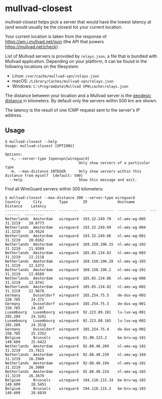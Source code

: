 # mullvad-closest

*mullvad-closest* helps pick a server that would have the lowest latency at (and would usually be the closest to) your
current location.

Your current location is taken from the response of https://am.i.mullvad.net/json (the API that powers
https://mullvad.net/check).

List of Mullvad servers is provided by `relays.json`, a file that is bundled with Mullvad application. Depending on your
platform, it can be found in the following locations on the filesystem:

- Linux: `/var/cache/mullvad-vpn/relays.json`
- macOS: `/Library/Caches/mullvad-vpn/relays.json`
- Windows: `C:\ProgramData\Mullvad VPN\cache\relays.json`

The distance between your location and a Mullvad server is the [geodesic
distance](https://en.wikipedia.org/wiki/Geodesics_on_an_ellipsoid) in kilometers. By default only the servers within 500
km are shown.

The latency is the result of one ICMP request sent to the server's IP address.

## Usage
```
$ mullvad-closest --help
Usage: mullvad-closest [OPTIONS]

Options:
  -s, --server-type [openvpn|wireguard]
                                  Only show servers of a particular type
  -m, --max-distance INTEGER      Only show servers within this distance from myself  [default: 500]
  --help                          Show this message and exit.
```

Find all WireGuard servers within 300 kilometers:

```
$ mullvad-closest --max-distance 300 --server-type wireguard
Country      City        Type       IP              Hostname         Distance    Latency
-----------  ----------  ---------  --------------  -------------  ----------  ---------
Netherlands  Amsterdam   wireguard  193.32.249.70   nl-ams-wg-005     31.3219    18.8773
Netherlands  Amsterdam   wireguard  193.32.249.69   nl-ams-wg-004     31.3219    18.9524
Netherlands  Amsterdam   wireguard  193.32.249.66   nl-ams-wg-001     31.3219    20.0162
Netherlands  Amsterdam   wireguard  169.150.196.15  nl-ams-wg-202     31.3219    21.9269
Netherlands  Amsterdam   wireguard  185.65.134.83   nl-ams-wg-003     31.3219    22.2118
Netherlands  Amsterdam   wireguard  169.150.196.28  nl-ams-wg-203     31.3219    22.5372
Netherlands  Amsterdam   wireguard  169.150.196.2   nl-ams-wg-201     31.3219    22.8589
Netherlands  Amsterdam   wireguard  185.65.134.86   nl-ams-wg-006     31.3219    22.8741
Netherlands  Amsterdam   wireguard  185.65.134.82   nl-ams-wg-002     31.3219    22.9678
Germany      Dusseldorf  wireguard  185.254.75.5    de-dus-wg-003    150.785     24.272
Germany      Dusseldorf  wireguard  185.254.75.3    de-dus-wg-001    150.785     24.287
Luxembourg   Luxembourg  wireguard  92.223.89.181   lu-lux-wg-001    285.289     24.3261
Luxembourg   Luxembourg  wireguard  92.223.89.165   lu-lux-wg-002    285.289     24.3518
Germany      Dusseldorf  wireguard  185.254.75.4    de-dus-wg-002    150.785     25.2352
Belgium      Brussels    wireguard  91.90.123.2     be-bru-wg-101    149.609     25.6422
Netherlands  Amsterdam   wireguard  92.60.40.209    nl-ams-wg-102     31.3219    25.7621
Netherlands  Amsterdam   wireguard  92.60.40.239    nl-ams-wg-104     31.3219    26.2949
Netherlands  Amsterdam   wireguard  92.60.40.194    nl-ams-wg-101     31.3219    26.3009
Netherlands  Amsterdam   wireguard  92.60.40.224    nl-ams-wg-103     31.3219    26.3679
Belgium      Brussels    wireguard  194.110.115.34  be-bru-wg-102    149.609     28.5451
Belgium      Brussels    wireguard  194.110.115.2   be-bru-wg-103    149.609     28.6839

```
